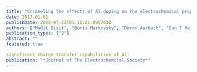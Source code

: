 ```yaml
---
title: "Unraveling the effects of Al doping on the electrochemical properties of LiNi0. 5Co0. 2Mn0. 3O2 using first principles"
date: 2017-01-01
publishDate: 2020-07-22T01:16:21.090763Z
authors: ["Mudit Dixit", "Boris Markovsky", "Doron Aurbach", "Dan T Major"]
publication_types: ["2"]
abstract: ""
featured: true

significant charge transfer capabilities of Al.
publication: "*Journal of The Electrochemical Society*"
---
```


